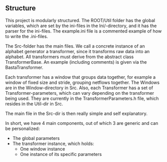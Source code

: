 ## Structure

This project is modularly structured. The ROOT/Util folder has the global variables, which are 
set by the ini-files in the Ini/-directory, and it has the parser for the ini-files. The 
example.ini file is a commented example of how to write the .ini-files. 

The Src-folder has the main files. We call a concrete instance of an alphabet generator a 
transformer, since it transforms raw data into an alphabet. All transformers must derive 
from the abstract class TransformerBase. An example (including comments) is given via the 
BastaTransformer. 

Each transformer has a window that groups data together, for example a window of fixed size
and stride, grouping netflows together. The Windows are in the Window-directory in Src. Also,
each Transformer has a set of Transformer-parameters, which can vary depending on the transformer
being used. They are currently in the TransformerParameters.h file, which resides in the Util-dir 
in Src. 

The main file in the Src-dir is then really simple and self explanatory.

In short, we have 4 main components, out of which 3 are generic and can be personalized:
- The global parameters
- The transformer instance, which holds:
    - One window instance
    - One instance of its specific parameters